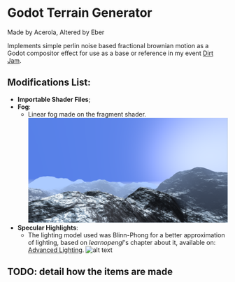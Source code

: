 # Godot Terrain Generator

Made by Acerola, 
Altered by Eber 

Implements simple perlin noise based fractional brownian motion as a Godot compositor effect for use as a base or reference in my event [Dirt Jam](https://itch.io/jam/acerola-dirt-jam/).

## Modifications List:
- **Importable Shader Files**; 
- **Fog**:
	- Linear fog made on the fragment shader. 
![alt text](example_fog.png)
- **Specular Highlights**:
	-  The lighting model used was Blinn-Phong for a better approximation of lighting, based on *learnopengl*'s chapter about it, available on: [Advanced Lighting](https://learnopengl.com/Advanced-Lighting/Advanced-Lighting).
![alt text](example-specular.gif)
## TODO: detail how the items are made
